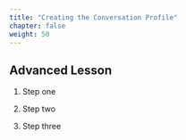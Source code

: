 ```yaml
---
title: "Creating the Conversation Profile"
chapter: false
weight: 50
---
```


## Advanced Lesson

1. Step one

2. Step two

3. Step three